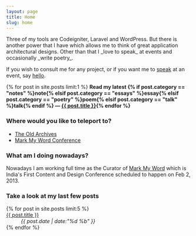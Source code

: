 ```yaml
---
layout: page
title: Home
slug: home
---
```

<section class="g one-whole info-on-me text-cols--2 portable-text-cols--1 landmark" markdown="1">
Three of my tools are Codeigniter, Laravel and WordPress. But there is another power that I have which allows me to think of great application architectural designs. Other than that I _love to speak_ at events and occasionally _write poetry_.

If you wish to consult me for any project, or if you want me to [speak](/speaking) at an event, say <a href="mailto:me@aniketpant.com">hello</a>.

{% for post in site.posts limit:1 %}
**Read my latest {% if post.category == "notes" %}note{% elsif post.category == "essays" %}essay{% elsif post.category == "poetry" %}poem{% elsif post.category == "talk" %}talk{% endif %} &mdash; <a href="{{ post.url }}">{{ post.title }}</a>{% endfor %}**
</section>

<section class="g one-half portable-one-whole links">
	<h3>Where would you like to teleport to?</h3>
	<ul class="block-list">
		<li><a href="/archive" class="block-list__link">The Old Archives</a></li>
		<li><a href="http://markmyword.in" class="block-list__link">Mark My Word Conference</a></li>
	</ul>
</section>

<section class="g one-half portable-one-whole">
	<h3>What am I doing nowadays?</h3>
	<p>Nowadays I am working full time as the Curator of <a href="http://markmyword.in">Mark My Word</a> which is India's First Content and Design Conference scheduled to happen on Feb 2, 2013.</p>
</section>

<section class="g one-whole recent-posts">
	<h3>Take a look at my last few posts</h3>
	<dl class="split">
		{% for post in site.posts limit:5 %}
			<dt class="split__title"><a href="{{ post.url }}">{{ post.title }}</a></dt>
			<dd class="split__detail"><em>{{ post.date | date:"%d %b" }}</em></dd>
		{% endfor %}
	</dl>
</section>